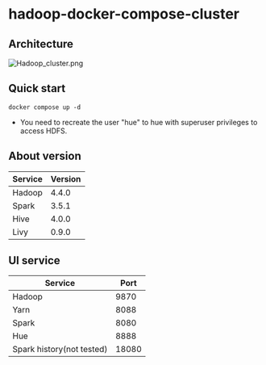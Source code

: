 # hadoop-docker-compose-cluster
## Architecture
![Hadoop_cluster.png]((https://github.com//kreker008/hadoop-docker-compose-cluster/blob/main/Hadoop_cluster.png?raw=true))
## Quick start
`docker compose up -d`

* You need to recreate the user "hue" to hue with superuser privileges to access HDFS.
## About version
| Service | Version |
|---------|---------|
| Hadoop  | 4.4.0   |
| Spark   | 3.5.1   |
| Hive    | 4.0.0   |
| Livy    | 0.9.0   |

## UI service
| Service                   | Port    |
|---------------------------|---------|
| Hadoop                    | 9870    |
| Yarn                      | 8088    |
| Spark                     | 8080    |
| Hue                       | 8888    |
| Spark history(not tested) | 18080   |
